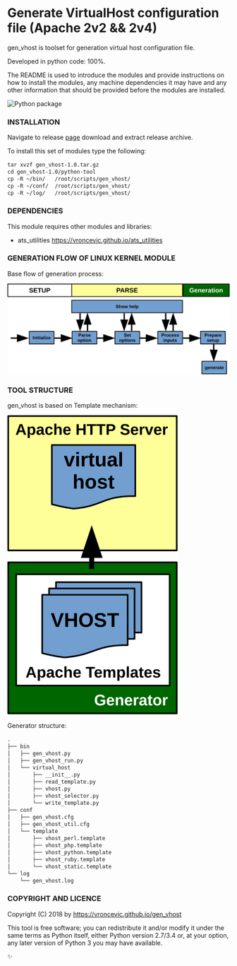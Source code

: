 # Generate VirtualHost configuration file (Apache 2v2 && 2v4)

gen_vhost is toolset for generation virtual host configuration file.

Developed in python code: 100%.

The README is used to introduce the modules and provide instructions on
how to install the modules, any machine dependencies it may have and any
other information that should be provided before the modules are installed.

![Python package](https://github.com/vroncevic/gen_vhost/workflows/Python%20package/badge.svg)

### INSTALLATION
Navigate to release [page](https://github.com/vroncevic/gen_vhost/releases/tag/v1.0) download and extract release archive.

To install this set of modules type the following:

```
tar xvzf gen_vhost-1.0.tar.gz
cd gen_vhost-1.0/python-tool
cp -R ~/bin/   /root/scripts/gen_vhost/
cp -R ~/conf/  /root/scripts/gen_vhost/
cp -R ~/log/   /root/scripts/gen_vhost/
```

### DEPENDENCIES

This module requires other modules and libraries:

* ats_utilities https://vroncevic.github.io/ats_utilities

### GENERATION FLOW OF LINUX KERNEL MODULE

Base flow of generation process:

![alt tag](https://raw.githubusercontent.com/vroncevic/gen_vhost/dev/python-tool-docs/gen_vhost_flow.png)

### TOOL STRUCTURE

gen_vhost is based on Template mechanism:

![alt tag](https://raw.githubusercontent.com/vroncevic/gen_vhost/dev/python-tool-docs/gen_vhost.png)

Generator structure:

```
.
├── bin
│   ├── gen_vhost.py
│   ├── gen_vhost_run.py
│   └── virtual_host
│       ├── __init__.py
│       ├── read_template.py
│       ├── vhost.py
│       ├── vhost_selector.py
│       └── write_template.py
├── conf
│   ├── gen_vhost.cfg
│   ├── gen_vhost_util.cfg
│   └── template
│       ├── vhost_perl.template
│       ├── vhost_php.template
│       ├── vhost_python.template
│       ├── vhost_ruby.template
│       └── vhost_static.template
└── log
    └── gen_vhost.log
```

### COPYRIGHT AND LICENCE

Copyright (C) 2018 by https://vroncevic.github.io/gen_vhost

This tool is free software; you can redistribute it and/or modify
it under the same terms as Python itself, either Python version 2.7/3.4 or,
at your option, any later version of Python 3 you may have available.

:sparkles:

